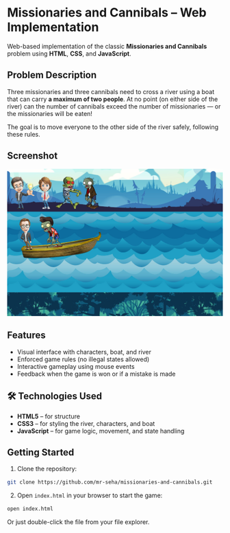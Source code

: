 # Missionaries and Cannibals – Web Implementation

Web-based implementation of the classic **Missionaries and Cannibals** problem using **HTML**, **CSS**, and **JavaScript**.

## Problem Description

Three missionaries and three cannibals need to cross a river using a boat that can carry **a maximum of two people**. At no point (on either side of the river) can the number of cannibals exceed the number of missionaries — or the missionaries will be eaten!

The goal is to move everyone to the other side of the river safely, following these rules.

## Screenshot

![Screenshot of program](images/screenshot.png)


## Features

- Visual interface with characters, boat, and river
- Enforced game rules (no illegal states allowed)
- Interactive gameplay using mouse events
- Feedback when the game is won or if a mistake is made


## 🛠 Technologies Used

- **HTML5** – for structure
- **CSS3** – for styling the river, characters, and boat
- **JavaScript** – for game logic, movement, and state handling

## Getting Started

1. Clone the repository:

```bash
git clone https://github.com/mr-seha/missionaries-and-cannibals.git
```

2. Open `index.html` in your browser to start the game:

```bash
open index.html
```

Or just double-click the file from your file explorer.
